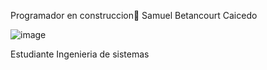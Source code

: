 Programador en construccion👋
		Samuel Betancourt Caicedo


![image](https://github.com/Bet4n/Bet4n/assets/144852859/3a88f3ba-69d2-4484-8891-3a3cbe99208e)



Estudiante Ingenieria de sistemas 



<!--
**Bet4n/Bet4n** is a ✨ _special_ ✨ repository because its `README.md` (this file) appears on your GitHub profile.

Here are some ideas to get you started:

- 🔭 I’m currently working on ...
- 🌱 I’m currently learning ...
- 👯 I’m looking to collaborate on ...
- 🤔 I’m looking for help with ...
- 💬 Ask me about ...
- 📫 How to reach me: ...
- 😄 Pronouns: ...
- ⚡ Fun fact: ...
-->
